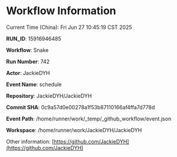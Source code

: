 # Workflow Information

Current Time (China): Fri Jun 27 10:45:19 CST 2025  

**RUN_ID**: 15916946485  

**Workflow**: Snake  

**Run Number**: 742  

**Actor**: JackieDYH  

**Event Name**: schedule  

**Repository**: JackieDYH/JackieDYH  

**Commit SHA**: 0c9a57d0e00278a1f53b87110166af4ffa7d778d  

**Event Path**: /home/runner/work/_temp/_github_workflow/event.json  

**Workspace**: /home/runner/work/JackieDYH/JackieDYH  

Other information: [https://github.com/JackieDYH](https://github.com/JackieDYH)
